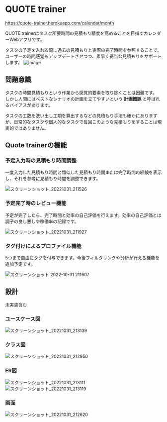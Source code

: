 # QUOTE trainer

https://quote-trainer.herokuapp.com/calendar/month

QUOTE trainerはタスク所要時間の見積もり精度を高めることを目指すカレンダーWebアプリです。

タスクの予定を入れる際に過去の見積もりと実際の完了時間を参照することで、ユーザーの時間感覚もアップデートさせつつ、素早く妥当な見積もりをサポートします。
![image](https://user-images.githubusercontent.com/38975435/199670485-1f5435bd-16b7-4bed-8601-8178a9a0000b.png)


## 問題意識
タスクの時間見積もりという作業から感覚的要素を取り除くことは困難です。
しかし人間にはベストなシナリオの計画を立てやすいという **計画錯誤** と呼ばれるバイアスがあります。

タスクの工数を洗い出し工期を算出するなどの見積もり手法も確かにありますが、日常的なタスクや個人的なタスクで毎回このような見積もりをすることは現実的ではありません。

## Quote trainerの機能
### 予定入力時の見積もり時間調整
一度入力した見積もり時間と類似した見積もり時間または完了時間の経験を表示し、それを参考に見積もり時間を調整できます。

![スクリーンショット_20221031_211526](https://user-images.githubusercontent.com/38975435/199005953-b15c0ba0-c739-4a49-ac31-16556c09b886.png)

### 予定完了時のレビュー機能
予定が完了したら、完了時間と効率の自己評価を行えます。効率の自己評価とは調子の良し悪しや稼働率の記録です。

![スクリーンショット_20221031_211927](https://user-images.githubusercontent.com/38975435/199006367-a03640d8-022a-4af9-a50e-fbecafdf39b8.png)


### タグ付けによるプロファイル機能
5つまで自由にタグを付与できます。今後フィルタリングや分析が行える機能を追加予定です。

![スクリーンショット 2022-10-31 211607](https://user-images.githubusercontent.com/38975435/199006426-2696e120-43cd-44bb-b3b9-de234a6ed217.png)


## 設計
未実装含む
### ユースケース図
![スクリーンショット_20221031_213139](https://user-images.githubusercontent.com/38975435/199008465-93a94e22-c3b1-414b-b3dc-ffa0e45691d4.png)

### クラス図
![スクリーンショット_20221031_212950](https://user-images.githubusercontent.com/38975435/199008493-e88f265f-bd21-4968-86e9-97fd0069bf93.png)

### ER図
![スクリーンショット_20221031_213111](https://user-images.githubusercontent.com/38975435/199008535-eaf8f6e6-0553-4352-8f82-d4d1526641b1.png)
![スクリーンショット_20221031_213119](https://user-images.githubusercontent.com/38975435/199008540-76ad31a9-a26f-4bb9-8764-8848176ff8cf.png)


### 画面
![スクリーンショット_20221031_212620](https://user-images.githubusercontent.com/38975435/199007515-e7fa3bb6-363c-46aa-9219-7fca32d9b5e8.png)

